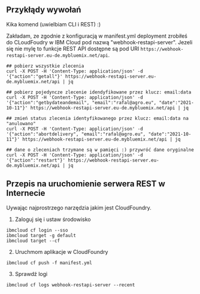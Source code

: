 ## Przykłądy wywołań
Kika komend (uwielbiam CLI i REST) :)

Zakładam, ze zgodnie z konfiguracją w manifest.yml deployment zrobiłeś do CLoudFoudry w IBM Cloud pod nazwą "webhook-restapi-server". Jezeli się nie mylę to funkcje REST API dostępne są pod URI `https://webhook-restapi-server.eu-de.mybluemix.net/api`. 
```
## pobierz wszystkie zlecenia
curl -X POST -H 'Content-Type: application/json' -d '{"action":"getall"}' https://webhook-restapi-server.eu-de.mybluemix.net/api | jq

## pobierz pojedyncze zlecenie idendyfikowane przez klucz: email:data
curl -X POST -H 'Content-Type: application/json' -d '{"action":"getbydateandemail", "email":"rafal@agro.eu", "date":"2021-10-11"}' https://webhook-restapi-server.eu-de.mybluemix.net/api | jq

## zmień status zlecenia identyfikowanego przez klucz: email:data na "anulowano"
curl -X POST -H 'Content-Type: application/json' -d '{"action":"abortdelivery", "email":"rafal@agro.eu", "date":"2021-10-11"}' https://webhook-restapi-server.eu-de.mybluemix.net/api | jq

## dane o zleceniach trzymane są w pamięci :) przywróć dane oryginalne
curl -X POST -H 'Content-Type: application/json' -d '{"action":"restart"}' https://webhook-restapi-server.eu-de.mybluemix.net/api | jq
```

## Przepis na uruchomienie serwera REST w Internecie
Uywając najprostrzego narzędzia jakim jest CloudFoundry.

1. Zaloguj się i ustaw środowisko
```
ibmcloud cf login --sso
ibmcloud target -g default 
ibmcloud target --cf
```
2. Uruchmom aplikacje w CloudFoundry
```
ibmcloud cf push -f manifest.yml
```
3. Sprawdź logi
```
ibmcloud cf logs webhook-restapi-server --recent
```
